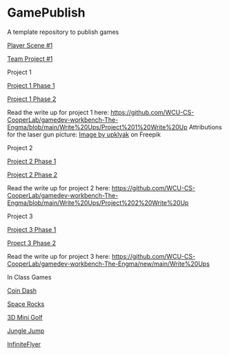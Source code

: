 # GamePublish
A template repository to publish games

[Player Scene #1](https://html-preview.github.io/?url=https://github.com/WCU-CS-CooperLab/demo-games-The-Engma/blob/main/Player%20Scene/index.html)

[Team Project #1](https://html-preview.github.io/?url=https://github.com/WCU-CS-CooperLab/demo-games-The-Engma/blob/main/Team%20Project%20%231/Index.html)


Project 1

[Project 1 Phase 1](https://html-preview.github.io/?url=https://github.com/WCU-CS-CooperLab/demo-games-The-Engma/blob/Project-1/Phase%201/Index.html)

[Project 1 Phase 2](https://html-preview.github.io/?url=https://github.com/WCU-CS-CooperLab/demo-games-The-Engma/blob/Project-1/Phase%202/Index.html)

Read the write up for project 1 here: https://github.com/WCU-CS-CooperLab/gamedev-workbench-The-Engma/blob/main/Write%20Ups/Project%201%20Write%20Up
Attributions for the laser gun picture: <a href="https://www.freepik.com/free-photos-vectors/laser-sprite">Image by upklyak</a> on Freepik 


Project 2

[Project 2 Phase 1](https://html-preview.github.io/?url=https://github.com/WCU-CS-CooperLab/demo-games-The-Engma/blob/Project-2/Project%202%20Phase%201/index.html)

[Project 2 Phase 2](https://html-preview.github.io/?url=https://github.com/WCU-CS-CooperLab/demo-games-The-Engma/blob/Project-2/Project%202%20Phase%202/Index.html)

Read the write up for project 2 here: https://github.com/WCU-CS-CooperLab/gamedev-workbench-The-Engma/blob/main/Write%20Ups/Project%202%20Write%20Up


Project 3

[Project 3 Phase 1](https://html-preview.github.io/?url=https://github.com/WCU-CS-CooperLab/demo-games-The-Engma/blob/Project-3/Project%203%20Phase%201/Index.html)

[Proect 3 Phase 2](https://html-preview.github.io/?url=https://github.com/WCU-CS-CooperLab/demo-games-The-Engma/blob/Project-3/Project%203%20Phase%202/Index.html)

Read the write up for project 3 here: https://github.com/WCU-CS-CooperLab/gamedev-workbench-The-Engma/new/main/Write%20Ups


In Class Games

[Coin Dash](https://html-preview.github.io/?url=https://github.com/WCU-CS-CooperLab/demo-games-The-Engma/blob/main/Coin%20Dash/index.html)

[Space Rocks](https://html-preview.github.io/?url=https://github.com/WCU-CS-CooperLab/demo-games-The-Engma/blob/Project-1/Phase%201/Index.html)

[3D Mini Golf](https://html-preview.github.io/?url=https://github.com/WCU-CS-CooperLab/demo-games-The-Engma/blob/Project-2/Project%202%20Phase%201/index.html)

[Jungle Jump](https://html-preview.github.io/?url=https://github.com/WCU-CS-CooperLab/demo-games-The-Engma/blob/main/Jungle%20Jump/index.html)

[InfiniteFlyer](https://github.com/WCU-CS-CooperLab/demo-games-The-Engma/blob/Project-3/Project%203%20Phase%201/Index.html)
